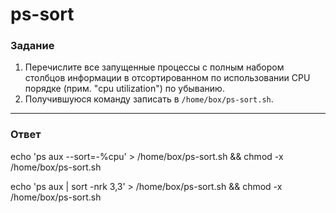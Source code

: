 # ps-sort

### Задание

1. Перечислите все запущенные процессы с полным набором столбцов информации в отсортированном по использовании CPU порядке (прим. "cpu utilization") по убыванию.
2. Получившуюся команду записать в `/home/box/ps-sort.sh`.

---

### Ответ

echo 'ps aux --sort=-%cpu' > /home/box/ps-sort.sh && chmod -x /home/box/ps-sort.sh

echo 'ps aux | sort -nrk 3,3' > /home/box/ps-sort.sh && chmod -x /home/box/ps-sort.sh